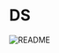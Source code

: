 # DS

![README](https://user-images.githubusercontent.com/53187839/115146683-6a3a5380-a04f-11eb-8fb1-fed9c5ded1af.JPG)
